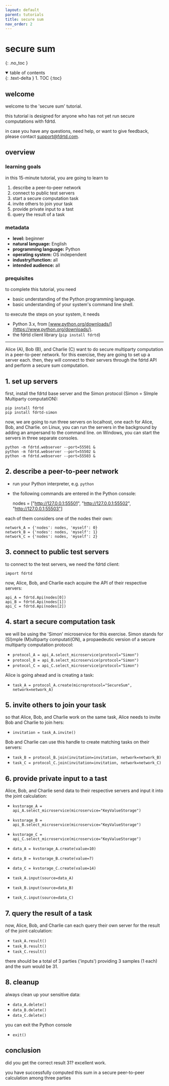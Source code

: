 ```yaml
---
layout: default
parent: tutorials
title: secure sum
nav_order: 2
---
```


# secure sum
{: .no_toc }

<details open markdown="block">
  <summary>
    table of contents
  </summary>
  {: .text-delta }
1. TOC
{:toc}
</details>


## welcome

welcome to the 'secure sum' tutorial.

this tutorial is designed for anyone who has not yet run secure computations with fdrtd. 

in case you have any questions, need help, or want to give feedback, please contact [support@fdrtd.com](mailto:support@fdrtd.com).

## overview

### learning goals

in this 15-minute tutorial, you are going to learn to
1. describe a peer-to-peer network
2. connect to public test servers
3. start a secure computation task
4. invite others to join your task
5. provide private input to a tast
6. query the result of a task

### metadata

* **level:** beginner
* **natural language:** English
* **programming language:** Python
* **operating system:** OS independent
* **industry/function:** all
* **intended audience:** all

### prequisites

to complete this tutorial, you need
* basic understanding of the Python programming language.
* basic understanding of your system's command line shell.

to execute the steps on your system, it needs
* Python 3.x, from [www.python.org/downloads/](https://www.python.org/downloads/).
* the fdrtd client library (`pip install fdrtd`)

---

Alice (A), Bob (B), and Charlie (C) want to do secure multiparty computation in a peer-to-peer network.
for this exercise, they are going to set up a server each. then, they will connect to their servers
through the fdrtd API and perform a secure sum computation.

## 1. set up servers

first, install the fdrtd base server and the Simon protocol (Simon = SImple Multiparty computatiON):

    pip install fdrtd
    pip install fdrtd-simon
  
now, we are going to run three servers on localhost, one each for Alice, Bob, and Charlie.
on Linux, you can run the servers in the background by adding an ampersand to the command line.
on Windows, you can start the servers in three separate consoles.

    python -m fdrtd.webserver --port=55501 &
    python -m fdrtd.webserver --port=55502 &
    python -m fdrtd.webserver --port=55503 &

## 2. describe a peer-to-peer network

* run your Python interpreter, e.g. `python`
* the following commands are entered in the Python console:

    nodes = ["http://127.0.0.1:55501", "http://127.0.0.1:55502", "http://127.0.0.1:55503"]

each of them considers one of the nodes their own:

    network_A = {'nodes': nodes, 'myself': 0}
    network_B = {'nodes': nodes, 'myself': 1}
    network_C = {'nodes': nodes, 'myself': 2}

## 3. connect to public test servers

to connect to the test servers, we need the fdrtd client:

    import fdrtd

now, Alice, Bob, and Charlie each acquire the API of their respective servers:

    api_A = fdrtd.Api(nodes[0])
    api_B = fdrtd.Api(nodes[1])
    api_C = fdrtd.Api(nodes[2])

## 4. start a secure computation task

we will be using the 'Simon' microservice for this exercise. Simon stands for (SI)mple (M)ultiparty computati(ON),
a propaedeutic version of a secure multiparty computation protocol:

* `protocol_A = api_A.select_microservice(protocol="Simon")`
* `protocol_B = api_B.select_microservice(protocol="Simon")`
* `protocol_C = api_C.select_microservice(protocol="Simon")`

Alice is going ahead and is creating a task:

* `task_A = protocol_A.create(microprotocol="SecureSum", network=network_A)`

## 5. invite others to join your task

so that Alice, Bob, and Charlie work on the same task, Alice needs to invite Bob and Charlie to join hers:

* `invitation = task_A.invite()`

Bob and Charlie can use this handle to create matching tasks on their servers:

* `task_B = protocol_B.join(invitation=invitation, network=network_B)`
* `task_C = protocol_C.join(invitation=invitation, network=network_C)`

## 6. provide private input to a tast

Alice, Bob, and Charlie send data to their respective servers and input it into the joint calculation:

* `kvstorage_A = api_A.select_microservice(microservice="KeyValueStorage")`
* `kvstorage_B = api_B.select_microservice(microservice="KeyValueStorage")`
* `kvstorage_C = api_C.select_microservice(microservice="KeyValueStorage")`

* `data_A = kvstorage_A.create(value=10)`
* `data_B = kvstorage_B.create(value=7)`
* `data_C = kvstorage_C.create(value=14)`

* `task_A.input(source=data_A)`
* `task_B.input(source=data_B)`
* `task_C.input(source=data_C)`

## 7. query the result of a task

now, Alice, Bob, and Charlie can each query their own server for the result of the joint calculation:

* `task_A.result()`
* `task_B.result()`
* `task_C.result()`

there should be a total of 3 parties ('inputs') providing 3 samples (1 each) and the sum would be 31.

## 8. cleanup

always clean up your sensitive data:

* `data_A.delete()`
* `data_B.delete()`
* `data_C.delete()`

you can exit the Python console

* `exit()`

## conclusion

did you get the correct result 31? excellent work.

you have successfully computed this sum in a secure peer-to-peer calculation among three parties
